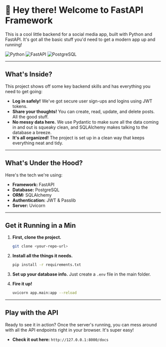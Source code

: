 # 📸 Hey there! Welcome to FastAPI Framework

This is a cool little backend for a social media app, built with Python and FastAPI. It's got all the basic stuff you'd need to get a modern app up and running!

![Python](https://img.shields.io/badge/Python-3.11-3776AB?style=for-the-badge&logo=python)
![FastAPI](https://img.shields.io/badge/FastAPI-0.9.0-05998b?style=for-the-badge&logo=fastapi)
![PostgreSQL](https://img.shields.io/badge/PostgreSQL-15-336791?style=for-the-badge&logo=postgresql)

---

## What's Inside?

This project shows off some key backend skills and has everything you need to get going:

- **Log in safely!** We've got secure user sign-ups and logins using JWT tokens.
- **Share your thoughts!** You can create, read, update, and delete posts. All the good stuff.
- **No messy data here.** We use Pydantic to make sure all the data coming in and out is squeaky clean, and SQLAlchemy makes talking to the database a breeze.
- **It's all organized!** The project is set up in a clean way that keeps everything neat and tidy.

---

## What's Under the Hood?

Here's the tech we're using:

- **Framework:** FastAPI
- **Database:** PostgreSQL
- **ORM:** SQLAlchemy
- **Authentication:** JWT & Passlib
- **Server:** Uvicorn

---

## Get it Running in a Min

1. **First, clone the project.**

    ```bash
    git clone <your-repo-url>
    ```

2. **Install all the things it needs.**

    ```bash
    pip install -r requirements.txt
    ```

3. **Set up your database info.** Just create a `.env` file in the main folder.
4. **Fire it up!**

    ```bash
    uvicorn app.main:app --reload
    ```

---

## Play with the API

Ready to see it in action? Once the server's running, you can mess around with all the API endpoints right in your browser. It's super easy!

- **Check it out here:** `http://127.0.0.1:8000/docs`
